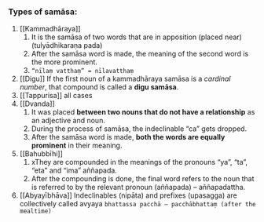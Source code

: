 ### Types of samāsa:
1. [[Kammadhāraya]]
	1. It is the samāsa of two words that are in apposition (placed near) (tulyādhikaraṇa pada)
	2. After the samāsa word is made, the meaning of the second word is the more prominent.
	3. `“nīlaṃ vatthaṃ” = nīlavatthaṃ`
2. [[Digu]]
	If the first noun of a kammadhāraya samāsa is a *cardinal number*, that compound is called a **digu samāsa**.
3. [[Tappurisa]]
		all cases
4. [[Dvanda]]
	1. It was placed **between two nouns that do not have a relationship** as an adjective and noun.
	2. During the process of samāsa, the indeclinable “ca” gets dropped.
	3. After the samāsa word is made, **both the words are equally prominent** in their meaning.
5. [[Bahubbīhi]]
	1. xThey are compounded in the meanings of the pronouns “ya”, “ta”, “eta” and “ima” aññapada.
	2. After the compounding is done, the final word refers to the noun that is referred to by the relevant pronoun (aññapada) – aññapadattha.
6. [[Abyayībhāva]]
	Indeclinables (nipāta) and prefixes (upasagga) are collectively called avyaya
	`bhattassa pacchā — pacchābhattaṃ (after the mealtime)`
	